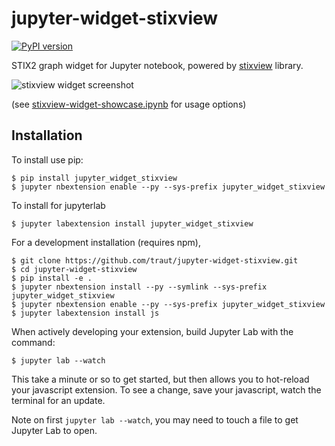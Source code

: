 jupyter-widget-stixview
===============================

[![PyPI version](https://badge.fury.io/py/jupyter-widget-stixview.svg)](https://badge.fury.io/py/jupyter-widget-stixview)

STIX2 graph widget for Jupyter notebook, powered by [stixview](https://github.com/traut/stixview) library.


![stixview widget screenshot](https://raw.githubusercontent.com/traut/jupyter-widget-stixview/master/screen.png)

(see [stixview-widget-showcase.ipynb](https://nbviewer.ipython.org/github/traut/jupyter-widget-stixview/blob/master/stixview-widget-showcase.ipynb) for usage options)


Installation
------------

To install use pip:

    $ pip install jupyter_widget_stixview
    $ jupyter nbextension enable --py --sys-prefix jupyter_widget_stixview

To install for jupyterlab

    $ jupyter labextension install jupyter_widget_stixview

For a development installation (requires npm),

    $ git clone https://github.com/traut/jupyter-widget-stixview.git
    $ cd jupyter-widget-stixview
    $ pip install -e .
    $ jupyter nbextension install --py --symlink --sys-prefix jupyter_widget_stixview
    $ jupyter nbextension enable --py --sys-prefix jupyter_widget_stixview
    $ jupyter labextension install js

When actively developing your extension, build Jupyter Lab with the command:

    $ jupyter lab --watch

This take a minute or so to get started, but then allows you to hot-reload your javascript extension.
To see a change, save your javascript, watch the terminal for an update.

Note on first `jupyter lab --watch`, you may need to touch a file to get Jupyter Lab to open.

